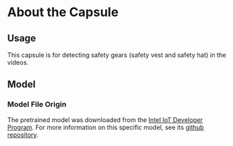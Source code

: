 # About the Capsule
## Usage
This capsule is for detecting safety gears (safety vest and safety hat) in the videos.

## Model
###  Model File Origin
The pretrained model was downloaded from the [Intel IoT Developer Program](https://software.intel.com/content/www/us/en/develop/topics/iot/reference-implementations/safety-gear-detector.html).
For more information on this specific model, see its
[github repository](https://github.com/intel-iot-devkit/safety-gear-detector-python).

